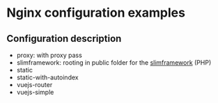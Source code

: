 # Nginx configuration examples

## Configuration description

- proxy: with proxy pass
- slimframework: rooting in public folder for the [slimframework](http://slimframework.com/) (PHP)
- static
- static-with-autoindex
- vuejs-router
- vuejs-simple
